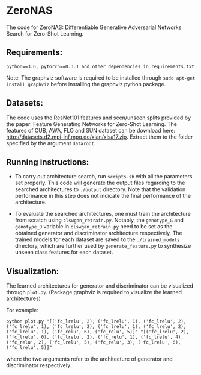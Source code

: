 # ZeroNAS
The code for ZeroNAS: Differentiable Generative Adversarial Networks Search for Zero-Shot Learning.
## Requirements:
```
python==3.6, pytorch==0.3.1 and other dependencies in requirements.txt
```

Note: The graphviz software is required to be installed through ```sudo apt-get install graphviz``` before installing the graphviz python package.
## Datasets:
The code uses the ResNet101 features and seen/unseen splits provided by the paper: Feature Generating Networks for Zero-Shot Learning.
The features of CUB, AWA, FLO and SUN dataset can be download here: <http://datasets.d2.mpi-inf.mpg.de/xian/xlsa17.zip>. Extract them to the folder specified by the argument ```dataroot```.
## Running instructions:
- To carry out architecture search, run ```scripts.sh``` with all the parameters set properly. This code will generate the output files regarding to the searched architectures to ```./output``` directory. 
Note that the validation performance in this step does not indicate the final performance of the architecture. 

- To evaluate the searched architectures, one must train the architecture from scratch using ```clswgan_retrain.py```. Notably, the ```genotype_G``` and ```genotype_D``` variable in ```clswgan_retrain.py``` need to be set as the obtained generator and discriminator architecture respectively. The trained models for each dataset are saved to the ```./trained_models``` directory, which are further used by ```generate_feature.py``` to synthesize unseen class features for each dataset.
## Visualization:
The learned architectures for generator and discriminator can be visualized through ```plot.py```. (Package graphviz is required to visualize the learned architectures)

For example:
```
python plot.py "[('fc_lrelu', 2), ('fc_lrelu', 1), ('fc_lrelu', 2), ('fc_lrelu', 1), ('fc_lrelu', 2), ('fc_lrelu', 1), ('fc_lrelu', 2), ('fc_lrelu', 1), ('fc_relu', 6), ('fc_relu', 5)]" "[('fc_lrelu', 2), ('fc_lrelu', 0), ('fc_lrelu', 2), ('fc_relu', 1), ('fc_lrelu', 4), ('fc_relu', 2), ('fc_lrelu', 5), ('fc_relu', 3), ('fc_lrelu', 6), ('fc_lrelu', 5)]"
```
where the two arguments refer to the architecture of generator and discriminator respectively.
